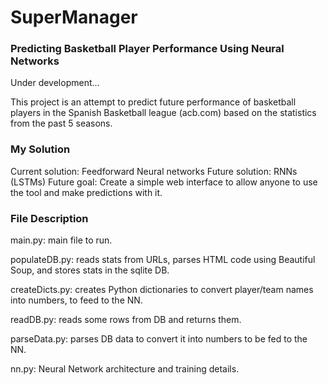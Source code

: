 # SuperManager

### Predicting Basketball Player Performance Using Neural Networks

Under development...

This project is an attempt to predict future performance of basketball players in the Spanish Basketball league (acb.com) based on the statistics from the past 5 seasons.


### My Solution
Current solution: Feedforward Neural networks
Future solution: RNNs (LSTMs)
Future goal: Create a simple web interface to allow anyone to use the tool and make predictions with it.



### File Description

main.py: main file to run.

populateDB.py: reads stats from URLs, parses HTML code using Beautiful Soup, and stores stats in the sqlite DB.

createDicts.py: creates Python dictionaries to convert player/team names into numbers, to feed to the NN.

readDB.py: reads some rows from DB and returns them.

parseData.py: parses DB data to convert it into numbers to be fed to the NN.

nn.py: Neural Network architecture and training details.

